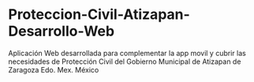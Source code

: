 # Proteccion-Civil-Atizapan-Desarrollo-Web
Aplicación Web desarrollada para complementar la app movil y cubrir las necesidades de Protección Civil del Gobierno Municipal de Atizapan de Zaragoza Edo. Mex. México
